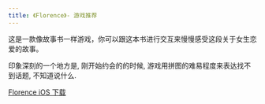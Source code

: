 ```yaml
---
title: 《Florence》- 游戏推荐
---
```


这是一款像故事书一样游戏，你可以跟这本书进行交互来慢慢感受这段关于女生恋爱的故事。

印象深刻的一个地方是, 刚开始约会的的时候, 游戏用拼图的难易程度来表达找不到话题, 不知道说什么.

[Florence iOS 下载](https://itunes.apple.com/cn/app/florence/id1297430468?mt=8)
